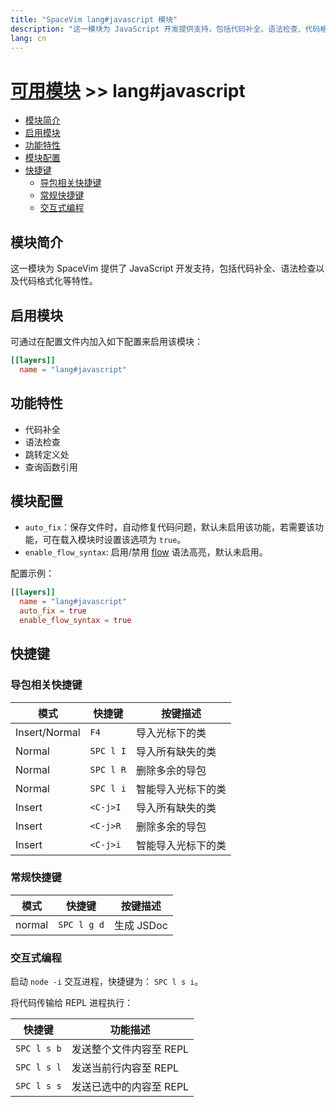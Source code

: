 ```yaml
---
title: "SpaceVim lang#javascript 模块"
description: "这一模块为 JavaScript 开发提供支持，包括代码补全、语法检查、代码格式化等特性。"
lang: cn
---
```


# [可用模块](../../) >> lang#javascript

<!-- vim-markdown-toc GFM -->

- [模块简介](#模块简介)
- [启用模块](#启用模块)
- [功能特性](#功能特性)
- [模块配置](#模块配置)
- [快捷键](#快捷键)
  - [导包相关快捷键](#导包相关快捷键)
  - [常规快捷键](#常规快捷键)
  - [交互式编程](#交互式编程)

<!-- vim-markdown-toc -->

## 模块简介

这一模块为 SpaceVim 提供了 JavaScript 开发支持，包括代码补全、语法检查以及代码格式化等特性。

## 启用模块

可通过在配置文件内加入如下配置来启用该模块：

```toml
[[layers]]
  name = "lang#javascript"
```

## 功能特性

- 代码补全
- 语法检查
- 跳转定义处
- 查询函数引用

## 模块配置

- `auto_fix`：保存文件时，自动修复代码问题，默认未启用该功能，若需要该功能，可在载入模块时设置该选项为 `true`。
- `enable_flow_syntax`: 启用/禁用 [flow](https://flow.org/) 语法高亮，默认未启用。

配置示例：

```toml
[[layers]]
  name = "lang#javascript"
  auto_fix = true
  enable_flow_syntax = true
```

## 快捷键

### 导包相关快捷键

| 模式          | 快捷键    | 按键描述           |
| ------------- | --------- | ------------------ |
| Insert/Normal | `F4`      | 导入光标下的类     |
| Normal        | `SPC l I` | 导入所有缺失的类   |
| Normal        | `SPC l R` | 删除多余的导包     |
| Normal        | `SPC l i` | 智能导入光标下的类 |
| Insert        | `<C-j>I`  | 导入所有缺失的类   |
| Insert        | `<C-j>R`  | 删除多余的导包     |
| Insert        | `<C-j>i`  | 智能导入光标下的类 |

### 常规快捷键

| 模式   | 快捷键      | 按键描述   |
| ------ | ----------- | ---------- |
| normal | `SPC l g d` | 生成 JSDoc |

### 交互式编程

启动 `node -i` 交互进程，快捷键为： `SPC l s i`。

将代码传输给 REPL 进程执行：

| 快捷键      | 功能描述                |
| ----------- | ----------------------- |
| `SPC l s b` | 发送整个文件内容至 REPL |
| `SPC l s l` | 发送当前行内容至 REPL   |
| `SPC l s s` | 发送已选中的内容至 REPL |
